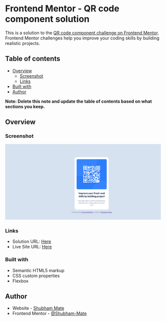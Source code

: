 # Frontend Mentor - QR code component solution

This is a solution to the [QR code component challenge on Frontend Mentor](https://www.frontendmentor.io/challenges/qr-code-component-iux_sIO_H). Frontend Mentor challenges help you improve your coding skills by building realistic projects. 

## Table of contents

- [Overview](#overview)
  - [Screenshot](#screenshot)
  - [Links](#links)
- [Built with](#built-with)
- [Author](#author)

**Note: Delete this note and update the table of contents based on what sections you keep.**

## Overview

### Screenshot

![](./images/Firefox_Screenshot_2023-03-15T03-14-36.912Z.png)


### Links

- Solution URL: [Here](https://www.frontendmentor.io/solutions/qrcodecomponent-using-css-flexbox-UJCXYV3L0z)
- Live Site URL: [Here](https://shubham-mate.github.io/QR-Code-Component/)


### Built with

- Semantic HTML5 markup
- CSS custom properties
- Flexbox


## Author

- Website - [Shubham Mate](https://github.com/Shubham-Mate)
- Frontend Mentor - [@Shubham-Mate](https://www.frontendmentor.io/profile/Shubham-Mate)


